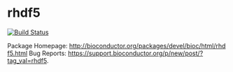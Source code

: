 # rhdf5

[![Build Status](https://travis-ci.org/grimbough/rhdf5.svg?branch=master)](https://travis-ci.org/grimbough/rhdf5)

Package Homepage: http://bioconductor.org/packages/devel/bioc/html/rhdf5.html 
Bug Reports: https://support.bioconductor.org/p/new/post/?tag_val=rhdf5.
